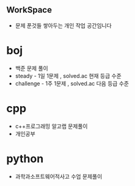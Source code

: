 ## WorkSpace
  - 문제 푼것들 쌓아두는 개인 작업 공간임니다

# boj
  - 백준 문제 풀이
  - steady - 1일 1문제 , solved.ac 현재 등급 수준
  - challenge - 1주 1문제 , solved.ac 다음 등급 수준

# cpp
  - c++프로그래밍 알고랩 문제풀이
  - 개인공부

# python
  - 과학과소프트웨어적사고 수업 문제풀이

